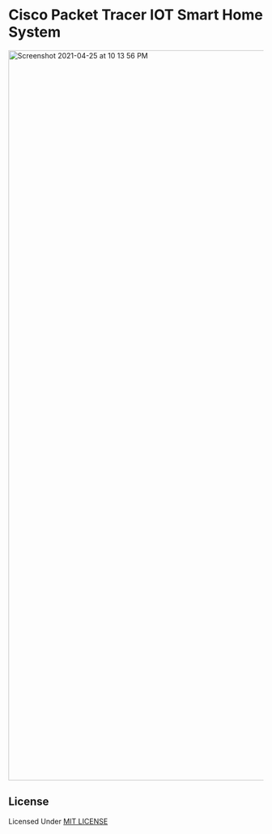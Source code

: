 # Cisco Packet Tracer IOT Smart Home System

<img width="1440" alt="Screenshot 2021-04-25 at 10 13 56 PM" src="https://user-images.githubusercontent.com/61555936/116001728-93d91900-a613-11eb-91e2-a502ac3b0f59.png">

## License

Licensed Under [MIT LICENSE](LICENSE)
